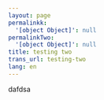 ```yaml
---
layout: page
permalinkk:
  '[object Object]': null
permalinkTwo:
  '[object Object]': null
title: testing two
trans_url: testing-two
lang: en
---
```

dafdsa